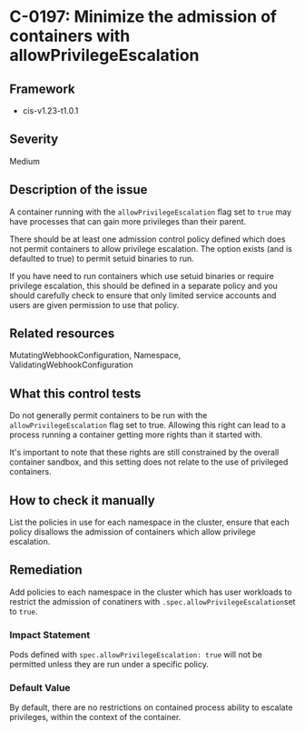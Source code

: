 # C-0197: Minimize the admission of containers with allowPrivilegeEscalation

## Framework
* cis-v1.23-t1.0.1
 
## Severity
Medium

## Description of the issue
A container running with the `allowPrivilegeEscalation` flag set to `true` may have processes that can gain more privileges than their parent.

 There should be at least one admission control policy defined which does not permit containers to allow privilege escalation. The option exists (and is defaulted to true) to permit setuid binaries to run.

 If you have need to run containers which use setuid binaries or require privilege escalation, this should be defined in a separate policy and you should carefully check to ensure that only limited service accounts and users are given permission to use that policy.
 
## Related resources
MutatingWebhookConfiguration, Namespace, ValidatingWebhookConfiguration
 
## What this control tests 
Do not generally permit containers to be run with the `allowPrivilegeEscalation` flag set to true. Allowing this right can lead to a process running a container getting more rights than it started with.

 It's important to note that these rights are still constrained by the overall container sandbox, and this setting does not relate to the use of privileged containers.
 
## How to check it manually 
List the policies in use for each namespace in the cluster, ensure that each policy disallows the admission of containers which allow privilege escalation.
 
## Remediation
Add policies to each namespace in the cluster which has user workloads to restrict the admission of conatiners with `.spec.allowPrivilegeEscalation`set to `true`.
 
### Impact Statement
Pods defined with `spec.allowPrivilegeEscalation: true` will not be permitted unless they are run under a specific policy.
 
### Default Value
By default, there are no restrictions on contained process ability to escalate privileges, within the context of the container.
 
